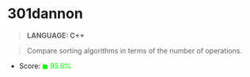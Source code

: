 # 301dannon

> __LANGUAGE: C++__

> Compare sorting algorithms in terms of the number of operations.

* Score: <span style="color:rgb(0, 255,0)">&#9724; 95.8% </span>